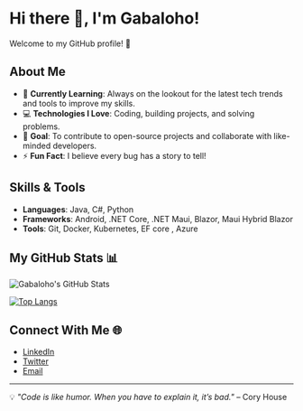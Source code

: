 # Hi there 👋, I'm Gabaloho!

Welcome to my GitHub profile! 🚀

## About Me

- 🌱 **Currently Learning**: Always on the lookout for the latest tech trends and tools to improve my skills.
- 💻 **Technologies I Love**: Coding, building projects, and solving problems.
- 🎯 **Goal**: To contribute to open-source projects and collaborate with like-minded developers.
- ⚡ **Fun Fact**: I believe every bug has a story to tell!

## Skills & Tools
- **Languages**: Java, C#, Python
- **Frameworks**: Android, .NET Core, .NET Maui, Blazor, Maui Hybrid Blazor
- **Tools**: Git, Docker, Kubernetes, EF core , Azure

## My GitHub Stats 📊

![Gabaloho's GitHub Stats](https://github-readme-stats.vercel.app/api?username=gabaloho&show_icons=true&theme=radical)

[![Top Langs](https://github-readme-stats.vercel.app/api/top-langs/?username=gabaloho&layout=compact&theme=radical)](https://github.com/anuraghazra/github-readme-stats)

## Connect With Me 🌐
- [LinkedIn](#)
- [Twitter](#)
- [Email](mailto:#)

---

💡 *"Code is like humor. When you have to explain it, it’s bad."* – Cory House
